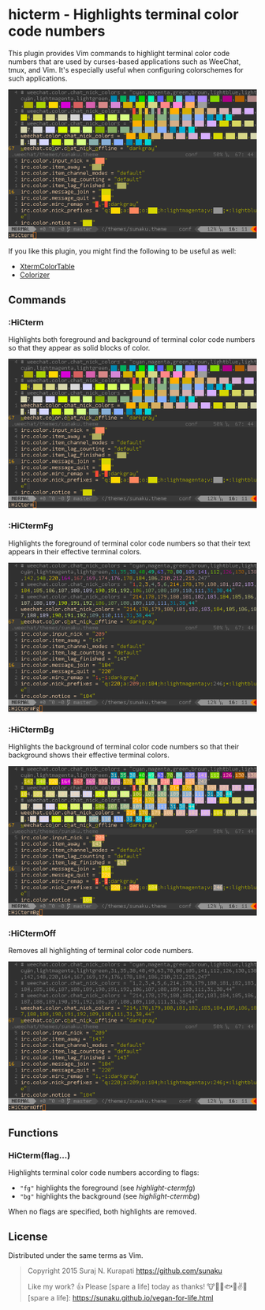 # hicterm - Highlights terminal color code numbers

This plugin provides Vim commands to highlight terminal color code numbers
that are used by curses-based applications such as WeeChat, tmux, and Vim.
It's especially useful when configuring colorschemes for such applications.

![demo](https://github.com/sunaku/vim-hicterm/raw/gh-pages/HiCterm.gif)

If you like this plugin, you might find the following to be useful as well:

* [XtermColorTable](https://github.com/guns/xterm-color-table.vim)
* [Colorizer](https://github.com/lilydjwg/colorizer)

## Commands

### :HiCterm

Highlights both foreground and background of terminal color
code numbers so that they appear as solid blocks of color.

![demo](https://github.com/sunaku/vim-hicterm/raw/gh-pages/HiCterm.png)

### :HiCtermFg

Highlights the foreground of terminal color code numbers so
that their text appears in their effective terminal colors.

![demo](https://github.com/sunaku/vim-hicterm/raw/gh-pages/HiCtermFg.png)

### :HiCtermBg

Highlights the background of terminal color code numbers so
that their background shows their effective terminal colors.

![demo](https://github.com/sunaku/vim-hicterm/raw/gh-pages/HiCtermBg.png)

### :HiCtermOff

Removes all highlighting of terminal color code numbers.

![demo](https://github.com/sunaku/vim-hicterm/raw/gh-pages/HiCtermOff.png)

## Functions

### HiCterm(flag...)

Highlights terminal color code numbers according to flags:

* `"fg"` highlights the foreground (see _highlight-ctermfg_)
* `"bg"` highlights the background (see _highlight-ctermbg_)

When no flags are specified, both highlights are removed.

## License

Distributed under the same terms as Vim.
>
>  Copyright 2015 Suraj N. Kurapati
>     <https://github.com/sunaku>
>
> Like my work? :+1: Please [spare a life] today as thanks!
> :cow::pig::chicken::fish::speak_no_evil::v::revolving_hearts:
[spare a life]: https://sunaku.github.io/vegan-for-life.html
